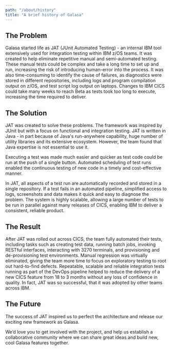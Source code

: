 ```yaml
---
path: "/about/history"
title: "A brief history of Galasa"
---
```


## The Problem
Galasa started life as JAT (JUnit Automated Testing) - an internal IBM tool extensively used for integration testing within IBM z/OS teams. It was created to help eliminate repetitive manual and semi-automated testing. These manual tests could be complex and take a long time to set up and run, increasing the risk of introducing human-error into the process. It was also time-consuming to identify the cause of failures, as diagnostics were stored in different repositories, including logs and program compilation output on z/OS, and test script log output on laptops. Changes to IBM CICS could take many weeks to reach Beta as tests took too long to execute, increasing the time required to deliver. 


## The Solution
JAT was created to solve these problems. The framework was inspired by JUnit but with a focus on functional and integration testing. JAT is written in Java - in part because of Java's run-anywhere capability, huge number of utility libraries and its extensive ecosystem. However, the team found that Java expertise is not essential to use it. 

Executing a test was made much easier and quicker as test code could be run at the push of a single button. Automated scheduling of test runs enabled the continuous testing of new code in a timely and cost-effective manner.

In JAT, all aspects of a test run are automatically recorded and stored in a single repository. If a test fails in an automated pipeline, simplified access to logs, screenshots and data makes it quick and easy to diagnose the problem. The system is highly scalable, allowing a large number of tests to be run in parallel against many releases of CICS, enabling IBM to deliver a consistent, reliable product.

## The Result
After JAT was rolled out across CICS, the team fully automated their tests, including tasks such as creating test data, running batch jobs, invoking RESTful interfaces, interacting with 3270 terminals, and provisioning and de-provisioning test environments. Manual regression was virtually eliminated, giving the team more time to focus on exploratory testing to root out hard-to-find defects. Repeatable, scalable and reliable integration tests running as part of the DevOps pipeline helped to reduce the delivery of a new CICS feature from 18 to 3 months without any loss of confidence in quality. In fact, JAT was so successful, that it was adopted by other teams across IBM. 

## The Future
The success of JAT inspired us to perfect the architecture and release our exciting new framework as Galasa. 

We’d love you to get involved with the project, and help us establish a collaborative community where we can share great ideas and build new, cool Galasa features together.
